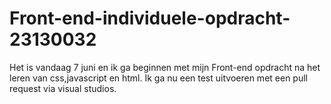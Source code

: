 # Front-end-individuele-opdracht-23130032
Het is vandaag 7 juni en ik ga beginnen met mijn Front-end opdracht na het leren van css,javascript en html. 
Ik ga nu een test uitvoeren met een pull request via visual studios.